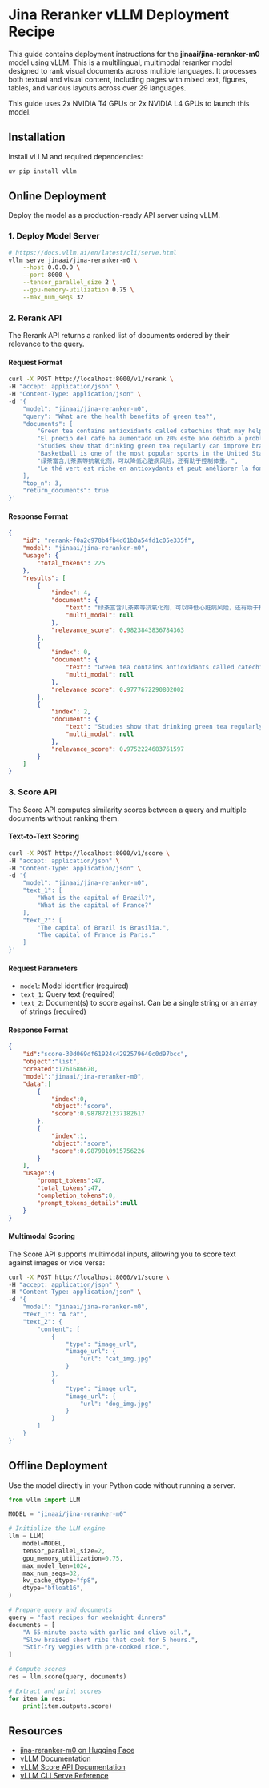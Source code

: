 # Jina Reranker vLLM Deployment Recipe

This guide contains deployment instructions for the **jinaai/jina-reranker-m0** model using vLLM. This is a multilingual, multimodal reranker model designed to rank visual documents across multiple languages. It processes both textual and visual content, including pages with mixed text, figures, tables, and various layouts across over 29 languages.

This guide uses 2x NVIDIA T4 GPUs or 2x NVIDIA L4 GPUs to launch this model.


## Installation

Install vLLM and required dependencies:

```bash
uv pip install vllm
```

## Online Deployment

Deploy the model as a production-ready API server using vLLM.

### 1. Deploy Model Server

```bash
# https://docs.vllm.ai/en/latest/cli/serve.html
vllm serve jinaai/jina-reranker-m0 \
    --host 0.0.0.0 \
    --port 8000 \
    --tensor_parallel_size 2 \
    --gpu-memory-utilization 0.75 \
    --max_num_seqs 32
```

### 2. Rerank API

The Rerank API returns a ranked list of documents ordered by their relevance to the query.

#### Request Format

```bash
curl -X POST http://localhost:8000/v1/rerank \
-H "accept: application/json" \
-H "Content-Type: application/json" \
-d '{
    "model": "jinaai/jina-reranker-m0",
    "query": "What are the health benefits of green tea?",
    "documents": [
        "Green tea contains antioxidants called catechins that may help reduce inflammation and protect cells from damage.",
        "El precio del café ha aumentado un 20% este año debido a problemas en la cadena de suministro.",
        "Studies show that drinking green tea regularly can improve brain function and boost metabolism.",
        "Basketball is one of the most popular sports in the United States.",
        "绿茶富含儿茶素等抗氧化剂，可以降低心脏病风险，还有助于控制体重。",
        "Le thé vert est riche en antioxydants et peut améliorer la fonction cérébrale."
    ],
    "top_n": 3,
    "return_documents": true
}'
```

#### Response Format

```json
{
    "id": "rerank-f0a2c978b4fb4d61b0a54fd1c05e335f",
    "model": "jinaai/jina-reranker-m0",
    "usage": {
        "total_tokens": 225
    },
    "results": [
        {
            "index": 4,
            "document": {
                "text": "绿茶富含儿茶素等抗氧化剂，可以降低心脏病风险，还有助于控制体重。",
                "multi_modal": null
            },
            "relevance_score": 0.9823843836784363
        },
        {
            "index": 0,
            "document": {
                "text": "Green tea contains antioxidants called catechins that may help reduce inflammation and protect cells from damage.",
                "multi_modal": null
            },
            "relevance_score": 0.9777672290802002
        },
        {
            "index": 2,
            "document": {
                "text": "Studies show that drinking green tea regularly can improve brain function and boost metabolism.",
                "multi_modal": null
            },
            "relevance_score": 0.9752224683761597
        }
    ]
}
```

### 3. Score API

The Score API computes similarity scores between a query and multiple documents without ranking them.

#### Text-to-Text Scoring

```bash
curl -X POST http://localhost:8000/v1/score \
-H "accept: application/json" \
-H "Content-Type: application/json" \
-d '{
    "model": "jinaai/jina-reranker-m0",
    "text_1": [
        "What is the capital of Brazil?",
        "What is the capital of France?"
    ],
    "text_2": [
        "The capital of Brazil is Brasilia.",
        "The capital of France is Paris."
    ]
}'
```

#### Request Parameters
- `model`: Model identifier (required)
- `text_1`: Query text (required)
- `text_2`: Document(s) to score against. Can be a single string or an array of strings (required)

#### Response Format

```json
{
    "id":"score-30d069df61924c4292579640c0d97bcc",
    "object":"list",
    "created":1761686670,
    "model":"jinaai/jina-reranker-m0",
    "data":[
        {
            "index":0,
            "object":"score",
            "score":0.9878721237182617
        },
        {
            "index":1,
            "object":"score",
            "score":0.9879010915756226
        }
    ],
    "usage":{
        "prompt_tokens":47,
        "total_tokens":47,
        "completion_tokens":0,
        "prompt_tokens_details":null
    }
}
```

#### Multimodal Scoring

The Score API supports multimodal inputs, allowing you to score text against images or vice versa:

```bash
curl -X POST http://localhost:8000/v1/score \
-H "accept: application/json" \
-H "Content-Type: application/json" \
-d '{
    "model": "jinaai/jina-reranker-m0",
    "text_1": "A cat",
    "text_2": {
        "content": [
            {
                "type": "image_url",
                "image_url": {
                    "url": "cat_img.jpg"
                }
            },
            {
                "type": "image_url",
                "image_url": {
                    "url": "dog_img.jpg"
                }
            }
        ]
    }
}'
```


## Offline Deployment

Use the model directly in your Python code without running a server.

```python
from vllm import LLM

MODEL = "jinaai/jina-reranker-m0"

# Initialize the LLM engine
llm = LLM(
    model=MODEL,
    tensor_parallel_size=2,
    gpu_memory_utilization=0.75,
    max_model_len=1024,
    max_num_seqs=32,
    kv_cache_dtype="fp8",
    dtype="bfloat16",
)

# Prepare query and documents
query = "fast recipes for weeknight dinners"
documents = [
    "A 65-minute pasta with garlic and olive oil.",
    "Slow braised short ribs that cook for 5 hours.",
    "Stir-fry veggies with pre-cooked rice.",
]

# Compute scores
res = llm.score(query, documents)

# Extract and print scores
for item in res:
    print(item.outputs.score)
```


## Resources

- [jina-reranker-m0 on Hugging Face](https://huggingface.co/jinaai/jina-reranker-m0)
- [vLLM Documentation](https://docs.vllm.ai/)
- [vLLM Score API Documentation](https://docs.vllm.ai/en/latest/serving/openai_compatible_server.html#score-api)
- [vLLM CLI Serve Reference](https://docs.vllm.ai/en/latest/cli/serve.html)
